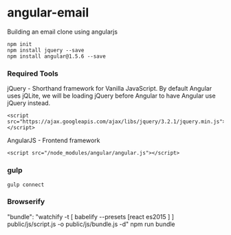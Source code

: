 # angular-email
Building an email clone using angularjs

```
npm init
npm install jquery --save
npm install angular@1.5.6 --save
```

### Required Tools
jQuery - Shorthand framework for Vanilla JavaScript. By default Angular uses jQLite, we will be loading jQuery before Angular to have Angular use jQuery instead.
```
<script src="https://ajax.googleapis.com/ajax/libs/jquery/3.2.1/jquery.min.js"></script>
```

AngularJS - Frontend framework
```
<script src="/node_modules/angular/angular.js"></script>
```

### gulp
<!-- Starts server -->

```
gulp connect
```

### Browserify

"bundle": "watchify -t [ babelify --presets [react es2015 ] ] public/js/script.js -o public/js/bundle.js -d"
npm run bundle
